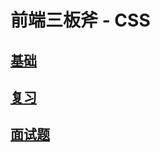 # 前端三板斧 - CSS

## [基础](https://developer.mozilla.org/zh-CN/docs/Web/CSS)

## [复习](./review)

## [面试题](./questions)
